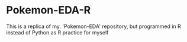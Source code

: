 # Pokemon-EDA-R
This is a replica of my. 'Pokemon-EDA' repository, but programmed in R instead of Python as R practice for myself
